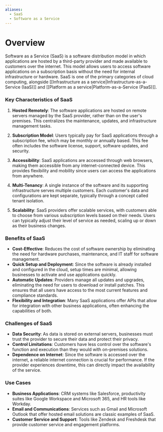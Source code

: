 ```yaml
---
aliases:
  - SaaS
  - Software as a Service
---
```

# Overview
Software as a Service (SaaS) is a software distribution model in which applications are hosted by a third-party provider and made available to customers over the internet. This model allows users to access software applications on a subscription basis without the need for internal infrastructure or hardware. SaaS is one of the primary categories of cloud computing, alongside [[Infrastructure as a service|Infrastructure-as-a-Service (IaaS)]]  and [[Platform as a service|Platform-as-a-Service (PaaS)]].

### Key Characteristics of SaaS

1. **Hosted Remotely**: The software applications are hosted on remote servers managed by the SaaS provider, rather than on the user's premises. This centralizes the maintenance, updates, and infrastructure management tasks.
    
2. **Subscription Model**: Users typically pay for SaaS applications through a subscription fee, which may be monthly or annually based. This fee often includes the software license, support, software updates, and security.
    
3. **Accessibility**: SaaS applications are accessed through web browsers, making them accessible from any internet-connected device. This provides flexibility and mobility since users can access the applications from anywhere.
    
4. **Multi-Tenancy**: A single instance of the software and its supporting infrastructure serves multiple customers. Each customer's data and configurations are kept separate, typically through a concept called tenant isolation.
    
5. **Scalability**: SaaS providers offer scalable services, with customers able to choose from various subscription levels based on their needs. Users can typically adjust their level of service as needed, scaling up or down as their business changes.
    

### Benefits of SaaS

- **Cost-Effective**: Reduces the cost of software ownership by eliminating the need for hardware purchases, maintenance, and IT staff for software management.
- **Quick Setup and Deployment**: Since the software is already installed and configured in the cloud, setup times are minimal, allowing businesses to activate and use applications quickly.
- **Automatic Updates**: Providers manage all updates and upgrades, eliminating the need for users to download or install patches. This ensures that all users have access to the most current features and compliance standards.
- **Flexibility and Integration**: Many SaaS applications offer APIs that allow for integration with other business applications, often enhancing the capabilities of both.

### Challenges of SaaS

- **Data Security**: As data is stored on external servers, businesses must trust the provider to secure their data and protect their privacy.
- **Control Limitations**: Customers have less control over the software's function and execution than they would with on-premises solutions.
- **Dependence on Internet**: Since the software is accessed over the internet, a reliable internet connection is crucial for performance. If the provider experiences downtime, this can directly impact the availability of the service.

### Use Cases

- **Business Applications**: CRM systems like Salesforce, productivity suites like Google Workspace and Microsoft 365, and HR tools like Workday.
- **Email and Communications**: Services such as Gmail and Microsoft Outlook that offer hosted email solutions are classic examples of SaaS.
- **Customer Service and Support**: Tools like Zendesk and Freshdesk that provide customer service and engagement platforms.
